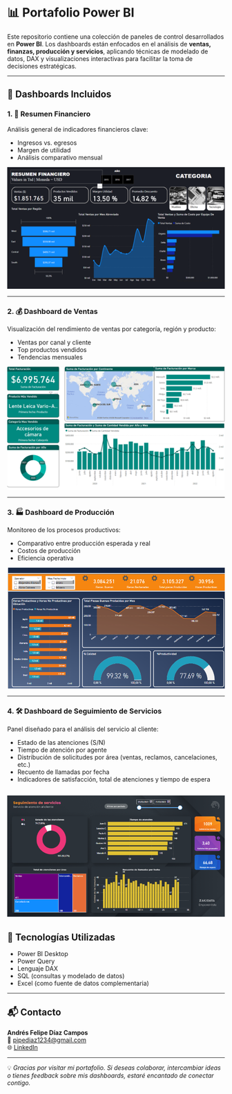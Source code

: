# 📊 Portafolio Power BI

Este repositorio contiene una colección de paneles de control desarrollados en **Power BI**. Los dashboards están enfocados en el análisis de **ventas, finanzas, producción y servicios**, aplicando técnicas de modelado de datos, DAX y visualizaciones interactivas para facilitar la toma de decisiones estratégicas.

---

## 📁 Dashboards Incluidos

### 1. 🧾 Resumen Financiero
Análisis general de indicadores financieros clave:
- Ingresos vs. egresos
- Margen de utilidad
- Análisis comparativo mensual

![Resumen Financiero](dashboard_Resumen_financiero.png)

---

### 2. 💰 Dashboard de Ventas
Visualización del rendimiento de ventas por categoría, región y producto:
- Ventas por canal y cliente
- Top productos vendidos
- Tendencias mensuales

![Dashboard de Ventas](dashboard_Ventas.png)

---

### 3. 🏭 Dashboard de Producción
Monitoreo de los procesos productivos:
- Comparativo entre producción esperada y real
- Costos de producción
- Eficiencia operativa

![Dashboard de Producción](dashboard_Produccion..png)

---

### 4. 🛠️ Dashboard de Seguimiento de Servicios
Panel diseñado para el análisis del servicio al cliente:
- Estado de las atenciones (S/N)
- Tiempo de atención por agente
- Distribución de solicitudes por área (ventas, reclamos, cancelaciones, etc.)
- Recuento de llamadas por fecha
- Indicadores de satisfacción, total de atenciones y tiempo de espera

![Dashboard de Seguimiento de Servicios](dashboard_Servicios.png)
---

## 🧠 Tecnologías Utilizadas

- Power BI Desktop  
- Power Query  
- Lenguaje DAX  
- SQL (consultas y modelado de datos)  
- Excel (como fuente de datos complementaria)  

---

## 📬 Contacto

**Andrés Felipe Díaz Campos**  
📧 pipediaz1234@gmail.com  
🌐 [LinkedIn](https://www.linkedin.com/in/andres-felipe-diaz-campos-398245207/)

---

💡 *Gracias por visitar mi portafolio. Si deseas colaborar, intercambiar ideas o tienes feedback sobre mis dashboards, estaré encantado de conectar contigo.*
